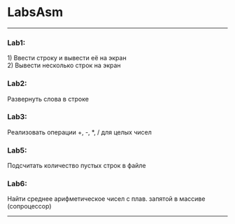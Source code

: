 # LabsAsm
<hr>
<h3>Lab1:</h3> 
1) Ввести строку и вывести её на экран<br>
2) Вывести несколько строк на экран
<h3>Lab2:</h3>
Развернуть слова в строке
<h3>Lab3:</h3>
Реализовать операции +, -, *, / для целых чисел
<h3>Lab5:</h3>
Подсчитать количество пустых строк в файле
<h3>Lab6:</h3>
Найти среднее арифметическое чисел с плав. запятой в массиве (сопроцессор)
<hr>
